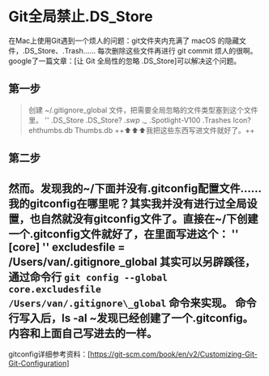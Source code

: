 # Git全局禁止.DS\_Store
在Mac上使用Git遇到一个烦人的问题：git文件夹内充满了 macOS 的隐藏文件，.DS\_Store、.Trash......
每次删除这些文件再进行 git commit 烦人的很啊。 google了一篇文章：[让 Git 全局性的忽略 .DS\_Store]可以解决这个问题。
## 第一步
> 创建 \~/.gitignore\_global 文件，把需要全局忽略的文件类型塞到这个文件里。
'' .DS_Store .DS_Store? *.swp ._* .Spotlight-V100 .Trashes Icon? ehthumbs.db Thumbs.db
++⬆️⬆️⬆️我把这些东西写进文件就好了。++
## 第二步
然而。发现我的\~/下面并没有.gitconfig配置文件......
我的gitconfig在哪里呢？其实我并没有进行过全局设置，也自然就没有gitconfig文件了。直接在\~/下创建一个.gitconfig文件就好了，在里面写进这个：
'' [core]
'' 	excludesfile = /Users/van/.gitignore_global
其实可以另辟蹊径，通过命令行 `git config --global core.excludesfile /Users/van/.gitignore\_global` 命令来实现。
命令行写入后，ls -al \~发现已经创建了一个.gitconfig。内容和上面自己写进去的一样。
---- 
gitconfig详细参考资料：[https://git-scm.com/book/en/v2/Customizing-Git-Git-Configuration]
